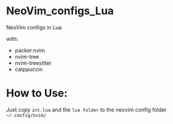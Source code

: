 # NeoVim_configs_Lua
NeoVim configs in Lua

with:
- packer.nvim
- nvim-tree
- nvim-treesitter
- catppuccin

# How to Use:
Just copy `int.lua` and the `lua folder` to the neovim config folder `~/.config/nvim/`
